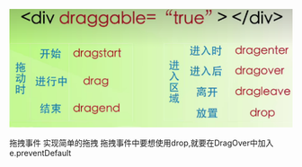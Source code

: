 ![image-20221102090008050](readme/image-20221102090008050.png)

拖拽事件
实现简单的拖拽
拖拽事件中要想使用drop,就要在DragOver中加入e.preventDefault
